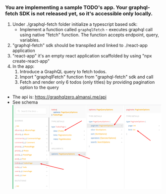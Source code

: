 ### You are implementing a sample TODO's app. Your graphql-fetch SDK is not released yet, so it's accessible only locally.

1. Under ./graphql-fetch folder initialize a typescript based sdk:
    * Implement a function called `graphqlFetch` - executes graphql call using native "fetch" function. The function accepts endpoint, query, variables.
1. "graphql-fetch" sdk should be transpiled and linked to ./react-app application
1. "react-app" it's an empty react application scaffolded by using "npx create-react-app"
1. In the app:
    1. Introduce a GraphQL query to fetch todos.
    1. Import "graphqlFetch" function from "graphql-fetch" sdk and call
    1. Fetch and render only 6 todos (only titles) by providing pagination option to the query

* The api is: https://graphqlzero.almansi.me/api
* See schema
![Alt text](API.png)
